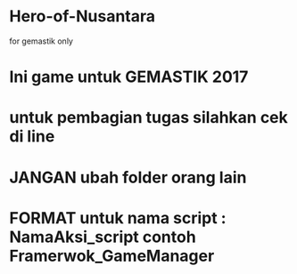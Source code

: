 # Hero-of-Nusantara
for gemastik only

# Ini game untuk GEMASTIK 2017
# untuk pembagian tugas silahkan cek di line
# JANGAN ubah folder orang lain
# FORMAT untuk nama script : NamaAksi_script contoh Framerwok_GameManager
